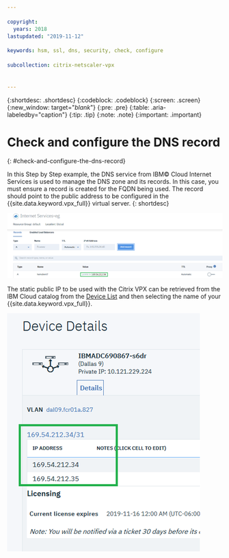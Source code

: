 ```yaml
---

copyright:
  years: 2018
lastupdated: "2019-11-12"

keywords: hsm, ssl, dns, security, check, configure

subcollection: citrix-netscaler-vpx


---
```


{:shortdesc: .shortdesc}
{:codeblock: .codeblock}
{:screen: .screen}
{:new_window: target="_blank_"}
{:pre: .pre}
{:table: .aria-labeledby="caption"}
{:tip: .tip}
{:note: .note}
{:important: .important}

# Check and configure the DNS record
{: #check-and-configure-the-dns-record}

In this Step by Step example, the DNS service from IBM© Cloud Internet Services is used to manage the DNS zone and its records. In this case, you must ensure a record is created for the FQDN being used. The record should point to the public address to be configured in the {{site.data.keyword.vpx_full}} virtual server.
{: shortdesc}

![Add record](images/12-add-record.png)

The static public IP to be used with the Citrix VPX can be retrieved from the IBM Cloud catalog from the [Device List](/docs/citrix-netscaler-vpx?topic=citrix-netscaler-vpx-managing-your-citrix-netscaler-vpx#locating-netscaler-details-in-the-customer-portal) and then selecting the name of your {{site.data.keyword.vpx_full}}.

![Check IP](images/13-check-ip.png)
